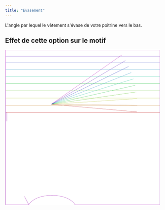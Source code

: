 ```yaml
---
title: "Évasement"
---
```


L'angle par lequel le vêtement s'évase de votre poitrine vers le bas.

## Effet de cette option sur le motif

![Cette image montre l'effet de cette option en superposant plusieurs variantes qui ont une valeur différente pour cette option](tamiko_flare_sample.svg "Effet de cette option sur le motif")
